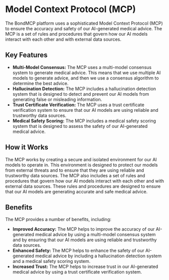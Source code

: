 # Model Context Protocol (MCP)

The BondMCP platform uses a sophisticated Model Context Protocol (MCP) to ensure the accuracy and safety of our AI-generated medical advice. The MCP is a set of rules and procedures that govern how our AI models interact with each other and with external data sources.

## Key Features

- **Multi-Model Consensus:** The MCP uses a multi-model consensus system to generate medical advice. This means that we use multiple AI models to generate advice, and then we use a consensus algorithm to determine the best advice.
- **Hallucination Detection:** The MCP includes a hallucination detection system that is designed to detect and prevent our AI models from generating false or misleading information.
- **Trust Certificate Verification:** The MCP uses a trust certificate verification system to ensure that our AI models are using reliable and trustworthy data sources.
- **Medical Safety Scoring:** The MCP includes a medical safety scoring system that is designed to assess the safety of our AI-generated medical advice.

## How it Works

The MCP works by creating a secure and isolated environment for our AI models to operate in. This environment is designed to protect our models from external threats and to ensure that they are using reliable and trustworthy data sources. The MCP also includes a set of rules and procedures that govern how our AI models interact with each other and with external data sources. These rules and procedures are designed to ensure that our AI models are generating accurate and safe medical advice.

## Benefits

The MCP provides a number of benefits, including:

- **Improved Accuracy:** The MCP helps to improve the accuracy of our AI-generated medical advice by using a multi-model consensus system and by ensuring that our AI models are using reliable and trustworthy data sources.
- **Enhanced Safety:** The MCP helps to enhance the safety of our AI-generated medical advice by including a hallucination detection system and a medical safety scoring system.
- **Increased Trust:** The MCP helps to increase trust in our AI-generated medical advice by using a trust certificate verification system.


